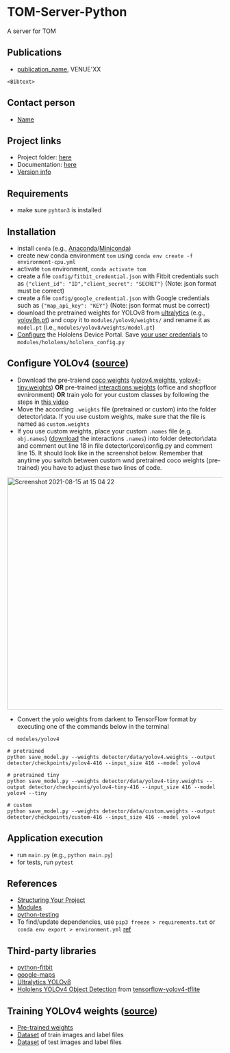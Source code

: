 # TOM-Server-Python
A server for TOM

## Publications
- [publication_name](publication_link), VENUE'XX
```
<Bibtext>

```

## Contact person
- [Name](personal_website)


## Project links
- Project folder: [here](project_link)
- Documentation: [here](guide_link)
- [Version info](VERSION.md)


## Requirements
- make sure `pyhton3` is installed


## Installation
- install `conda` (e.g., [Anaconda](https://docs.anaconda.com/anaconda/install/)/[Miniconda](https://docs.conda.io/en/latest/miniconda.html))
- create new conda environment `tom` using `conda env create -f environment-cpu.yml`
- activate `tom` environment, `conda activate tom`
- create a file `config/fitbit_credential.json` with Fitbit credentials such as `{"client_id": "ID","client_secret": "SECRET"}` (Note: json format must be correct) 
- create a file `config/google_credential.json` with Google credentials such as `{"map_api_key": "KEY"}` (Note: json format must be correct)
- download the pretrained weights for YOLOv8 from [ultralytics](https://github.com/ultralytics/ultralytics) (e.g., [yolov8n.pt](https://github.com/ultralytics/assets/releases/download/v0.0.0/yolov8n.pt)) and copy it to `modules/yolov8/weights/` and rename it as `model.pt` (i.e., `modules/yolov8/weights/model.pt`)
- [Configure](https://docs.microsoft.com/en-us/windows/mixed-reality/develop/platform-capabilities-and-apis/using-the-windows-device-portal) the Hololens Device Portal. Save [your user credentials](https://docs.microsoft.com/en-us/windows/mixed-reality/develop/platform-capabilities-and-apis/using-the-windows-device-portal#creating-a-username-and-password) to `modules/hololens/hololens_config.py`


## Configure YOLOv4 ([source](https://github.com/Interactions-HSG/21-MT-JanickSpirig-HoloLens-ObjectDetection))
- Download the pre-traiend [coco weights](https://cocodataset.org/#home) ([yolov4.weights](https://drive.google.com/open?id=1cewMfusmPjYWbrnuJRuKhPMwRe_b9PaT), [yolov4-tiny.weights](https://github.com/AlexeyAB/darknet/releases/download/darknet_yolo_v4_pre/yolov4-tiny.weights)) __OR__ pre-trained [interactions weights](https://drive.google.com/file/d/10xhruakVoIGTGAzH7BTxPX7rrcfWJByo/view?usp=sharing) (office and shopfloor evnironment) __OR__ train yolo for your custom classes by following the steps in [this video](https://www.youtube.com/watch?v=mmj3nxGT2YQ)
- Move the according `.weights` file (pretrained or custom) into the folder detector\data. If you use custom weights, make sure that the file is named as `custom.weights`
- If you use custom weights, place your custom `.names` file (e.g. `obj.names`) ([download](https://drive.google.com/file/d/1lttBOLLfv_L71n6GMPmJasXOws_eMzF8/view?usp=sharing) the interactions `.names`) into folder detector\data and comment out line 18 in file detector\core\config.py and comment line 15. It should look like in the screenshot below. Remember that anytime you switch between custom wnd pretrained coco weights (pre-trained) you have to adjust these two lines of code.

<img width="541" alt="Screenshot 2021-08-15 at 15 04 22" src="https://user-images.githubusercontent.com/43849960/129479546-edf3ba64-9743-4e59-96b2-e42444e83af5.png">

- Convert the yolo weights from darkent to TensorFlow format by executing one of the commands below in the terminal
```
cd modules/yolov4

# pretrained
python save_model.py --weights detector/data/yolov4.weights --output detector/checkpoints/yolov4-416 --input_size 416 --model yolov4 

# pretrained tiny
python save_model.py --weights detector/data/yolov4-tiny.weights --output detector/checkpoints/yolov4-tiny-416 --input_size 416 --model yolov4 --tiny

# custom
python save_model.py --weights detector/data/custom.weights --output detector/checkpoints/custom-416 --input_size 416 --model yolov4
```

## Application execution 
- run `main.py` (e.g., `python main.py`)
- for tests, run `pytest`


## References
- [Structuring Your Project](https://docs.python-guide.org/writing/structure/)
- [Modules](https://docs.python.org/3/tutorial/modules.html#packages)
- [python-testing](https://realpython.com/python-testing/)
- To find/update dependencies, use `pip3 freeze > requirements.txt` or `conda env export > environment.yml` [ref](https://stackoverflow.com/questions/31684375/automatically-create-requirements-txt)


## Third-party libraries
- [python-fitbit](https://github.com/orcasgit/python-fitbit)
- [google-maps](https://developers.google.com/maps/documentation/maps-static/start)
- [Ultralytics YOLOv8](https://github.com/ultralytics/ultralytics)
- [Hololens YOLOv4 Object Detection](https://github.com/Interactions-HSG/21-MT-JanickSpirig-HoloLens-ObjectDetection) from [tensorflow-yolov4-tflite](https://github.com/theAIGuysCode/tensorflow-yolov4-tflite)


## Training YOLOv4 weights ([source](https://github.com/Interactions-HSG/21-MT-JanickSpirig-HoloLens-ObjectDetection))
- [Pre-trained weights](https://drive.google.com/file/d/10xhruakVoIGTGAzH7BTxPX7rrcfWJByo/view?usp=sharing)
- [Dataset](https://drive.google.com/file/d/1BIaNZc5XUflGz9IqpJOeGOvYWzgVebk-/view?usp=sharing) of train images and label files
- [Dataset](https://drive.google.com/file/d/1MYIQ4cp_okxA7f0QPiTUYUpZsLWIr6gn/view?usp=sharing) of test images and label files